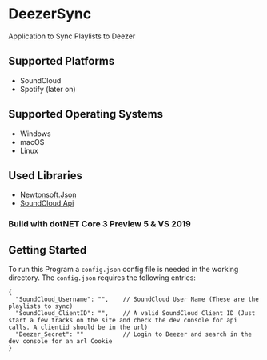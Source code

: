 # DeezerSync
Application to Sync Playlists to Deezer

## Supported Platforms
+ SoundCloud
+ Spotify (later on)

## Supported Operating Systems
+ Windows
+ macOS
+ Linux

## Used Libraries
+ [Newtonsoft.Json](https://github.com/JamesNK/Newtonsoft.Json)
+ [SoundCloud.Api](https://github.com/prayzzz/SoundCloud.Api)

### Build with dotNET Core 3 Preview 5 & VS 2019

## Getting Started
To run this Program a `config.json` config file is needed in the working directory.
The `config.json` requires the following entries:

```console
{
  "SoundCloud_Username": "",    // SoundCloud User Name (These are the playlists to sync)
  "SoundCloud_ClientID": "",    // A valid SoundCloud Client ID (Just start a few tracks on the site and check the dev console for api calls. A clientid should be in the url)
  "Deezer_Secret": ""           // Login to Deezer and search in the dev console for an arl Cookie
}
```
